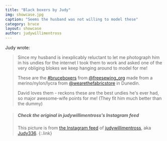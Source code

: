 ```yaml
---
title: "Black boxers by Judy"
img: showcase.jpg
caption: "Seems the husband was not willing to model these"
category: bruce
layout: showcase
author: judywillimentross
---
```

Judy wrote:

> Since my husband is inexplicably reluctant to let me photograph 
> him in his undies for the internet I took them to work and asked 
> one of the very obliging blokes we keep hanging around to model for me! 
> 
> These are the [#bruceboxers](https://www.instagram.com/explore/tags/bruceboxers/) 
> from [@freesewing_org](https://www.instagram.com/freesewing_org/) made from a 
> merino/nylon/lycra from [@wearethefabricstore](https://www.instagram.com/wearethefabricstore/) 
> in Dunedin. 
>
> David loves them - reckons these are the best undies he's 
> ever had, so major awesome-wife points for me! 
> (They fit him much better than the dummy)

> <h5>Check the original in judywillimentross's Instagram feed</h5>
>
> This picture is from [the Instagram feed](https://www.instagram.com/p/BZAT_btB_dq/)  of [judywillimentross](https://www.instagram.com/judywillimentross/), aka [Judy336](/users/qdzpx).
{:.link}
